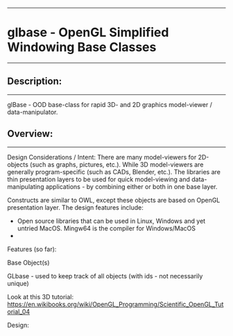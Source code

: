 --------------------------------------------------------------------
# glbase - OpenGL Simplified Windowing Base Classes
--------------------------------------------------------------------

## Description:
-----------
glBase - OOD base-class for rapid 3D- and 2D graphics model-viewer / data-manipulator.

## Overview:
--------

Design Considerations / Intent:
There are many model-viewers for 2D-objects (such as graphs, pictures, etc.). While 3D
model-viewers are generally program-specific (such as CADs, Blender, etc.).
The libraries are thin presentation layers to be used for quick model-viewing and
data-manipulating applications - by combining either or both in one base layer.

Constructs are similar to OWL, except these objects are based on OpenGL presentation
layer. The design features include:

- Open source libraries that can be used in Linux, Windows and yet untried MacOS.
  Mingw64 is the compiler for Windows/MacOS
- 


Features (so far):

Base Object(s)

GLbase - used to keep track of all objects (with ids - not necessarily unique)

Look at this 3D tutorial:
https://en.wikibooks.org/wiki/OpenGL_Programming/Scientific_OpenGL_Tutorial_04



Design:




